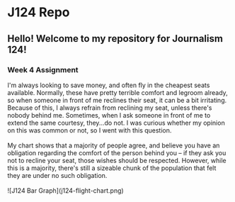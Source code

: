 # J124 Repo

**Hello!** Welcome to my repository for Journalism 124!
-
<h3>Week 4 Assignment</h3>
I'm always looking to save money, and often fly in the cheapest seats available. Normally, these have pretty terrible comfort and legroom already, so when someone in front of me reclines their seat, it can be a bit irritating. Because of this, I always refrain from reclining my seat, unless there's nobody behind me. Sometimes, when I ask someone in front of me to extend the same courtesy, they...do not. I was curious whether my opinion on this was common or not, so I went with this question. 
<br>
<br>
My chart shows that a majority of people agree, and believe you have an obligation regarding the comfort of the person behind you – if they ask you not to recline your seat, those wishes should be respected. However, while this is a majority, there's still a sizeable chunk of the population that felt they are under no such obligation.
<br>
<br>
![J124 Bar Graph](j124-flight-chart.png)
